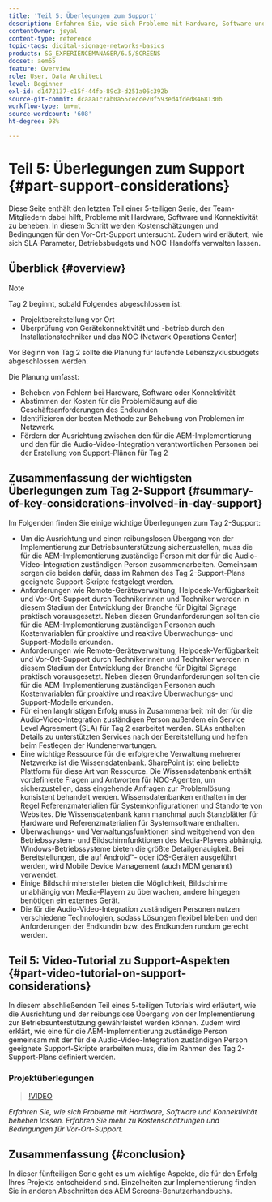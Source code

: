 ```yaml
---
title: 'Teil 5: Überlegungen zum Support'
description: Erfahren Sie, wie sich Probleme mit Hardware, Software und Konnektivität beheben lassen. Erfahren Sie mehr zu Kostenschätzungen und Bedingungen für Vor-Ort-Support. Zudem wird erläutert, wie sich SLA-Parameter, Betriebsbudgets und NOC-Handoffs verwalten lassen.
contentOwner: jsyal
content-type: reference
topic-tags: digital-signage-networks-basics
products: SG_EXPERIENCEMANAGER/6.5/SCREENS
docset: aem65
feature: Overview
role: User, Data Architect
level: Beginner
exl-id: d1472137-c15f-44fb-89c3-d251a06c392b
source-git-commit: dcaaa1c7ab0a55cecce70f593ed4fded8468130b
workflow-type: tm+mt
source-wordcount: '608'
ht-degree: 98%

---
```


# Teil 5: Überlegungen zum Support {#part-support-considerations}

Diese Seite enthält den letzten Teil einer 5-teiligen Serie, der Team-Mitgliedern dabei hilft, Probleme mit Hardware, Software und Konnektivität zu beheben. In diesem Schritt werden Kostenschätzungen und Bedingungen für den Vor-Ort-Support untersucht. Zudem wird erläutert, wie sich SLA-Parameter, Betriebsbudgets und NOC-Handoffs verwalten lassen.

## Überblick {#overview}

>[!NOTE]
>
>Tag 2 beginnt, sobald Folgendes abgeschlossen ist:
>
>* Projektbereitstellung vor Ort
>* Überprüfung von Gerätekonnektivität und -betrieb durch den Installationstechniker und das NOC (Network Operations Center)
>
>Vor Beginn von Tag 2 sollte die Planung für laufende Lebenszyklusbudgets abgeschlossen werden.

Die Planung umfasst:

* Beheben von Fehlern bei Hardware, Software oder Konnektivität
* Abstimmen der Kosten für die Problemlösung auf die Geschäftsanforderungen des Endkunden
* Identifizieren der besten Methode zur Behebung von Problemen im Netzwerk.
* Fördern der Ausrichtung zwischen den für die AEM-Implementierung und den für die Audio-Video-Integration verantwortlichen Personen bei der Erstellung von Support-Plänen für Tag 2

## Zusammenfassung der wichtigsten Überlegungen zum Tag 2-Support {#summary-of-key-considerations-involved-in-day-support}

Im Folgenden finden Sie einige wichtige Überlegungen zum Tag 2-Support:

* Um die Ausrichtung und einen reibungslosen Übergang von der Implementierung zur Betriebsunterstützung sicherzustellen, muss die für die AEM-Implementierung zuständige Person mit der für die Audio-Video-Integration zuständigen Person zusammenarbeiten. Gemeinsam sorgen die beiden dafür, dass im Rahmen des Tag 2-Support-Plans geeignete Support-Skripte festgelegt werden.
* Anforderungen wie Remote-Geräteverwaltung, Helpdesk-Verfügbarkeit und Vor-Ort-Support durch Technikerinnen und Techniker werden in diesem Stadium der Entwicklung der Branche für Digital Signage praktisch vorausgesetzt. Neben diesen Grundanforderungen sollten die für die AEM-Implementierung zuständigen Personen auch Kostenvariablen für proaktive und reaktive Überwachungs- und Support-Modelle erkunden.
* Anforderungen wie Remote-Geräteverwaltung, Helpdesk-Verfügbarkeit und Vor-Ort-Support durch Technikerinnen und Techniker werden in diesem Stadium der Entwicklung der Branche für Digital Signage praktisch vorausgesetzt. Neben diesen Grundanforderungen sollten die für die AEM-Implementierung zuständigen Personen auch Kostenvariablen für proaktive und reaktive Überwachungs- und Support-Modelle erkunden.
* Für einen langfristigen Erfolg muss in Zusammenarbeit mit der für die Audio-Video-Integration zuständigen Person außerdem ein Service Level Agreement (SLA) für Tag 2 erarbeitet werden. SLAs enthalten Details zu unterstützten Services nach der Bereitstellung und helfen beim Festlegen der Kundenerwartungen.
* Eine wichtige Ressource für die erfolgreiche Verwaltung mehrerer Netzwerke ist die Wissensdatenbank. SharePoint ist eine beliebte Plattform für diese Art von Ressource. Die Wissensdatenbank enthält vordefinierte Fragen und Antworten für NOC-Agenten, um sicherzustellen, dass eingehende Anfragen zur Problemlösung konsistent behandelt werden. Wissensdatenbanken enthalten in der Regel Referenzmaterialien für Systemkonfigurationen und Standorte von Websites. Die Wissensdatenbank kann manchmal auch Stanzblätter für Hardware und Referenzmaterialien für Systemsoftware enthalten.
* Überwachungs- und Verwaltungsfunktionen sind weitgehend von den Betriebssystem- und Bildschirmfunktionen des Media-Players abhängig. Windows-Betriebssysteme bieten die größte Detailgenauigkeit. Bei Bereitstellungen, die auf Android™- oder iOS-Geräten ausgeführt werden, wird Mobile Device Management (auch MDM genannt) verwendet.
* Einige Bildschirmhersteller bieten die Möglichkeit, Bildschirme unabhängig von Media-Playern zu überwachen, andere hingegen benötigen ein externes Gerät.
* Die für die Audio-Video-Integration zuständigen Personen nutzen verschiedene Technologien, sodass Lösungen flexibel bleiben und den Anforderungen der Endkundin bzw. des Endkunden rundum gerecht werden.

## Teil 5: Video-Tutorial zu Support-Aspekten {#part-video-tutorial-on-support-considerations}

In diesem abschließenden Teil eines 5-teiligen Tutorials wird erläutert, wie die Ausrichtung und der reibungslose Übergang von der Implementierung zur Betriebsunterstützung gewährleistet werden können. Zudem wird erklärt, wie eine für die AEM-Implementierung zuständige Person gemeinsam mit der für die Audio-Video-Integration zuständigen Person geeignete Support-Skripte erarbeiten muss, die im Rahmen des Tag 2-Support-Plans definiert werden.

### Projektüberlegungen

>[!VIDEO](https://video.tv.adobe.com/v/28383)

*Erfahren Sie, wie sich Probleme mit Hardware, Software und Konnektivität beheben lassen. Erfahren Sie mehr zu Kostenschätzungen und Bedingungen für Vor-Ort-Support.*

## Zusammenfassung {#conclusion}

In dieser fünfteiligen Serie geht es um wichtige Aspekte, die für den Erfolg Ihres Projekts entscheidend sind. Einzelheiten zur Implementierung finden Sie in anderen Abschnitten des AEM Screens-Benutzerhandbuchs.
